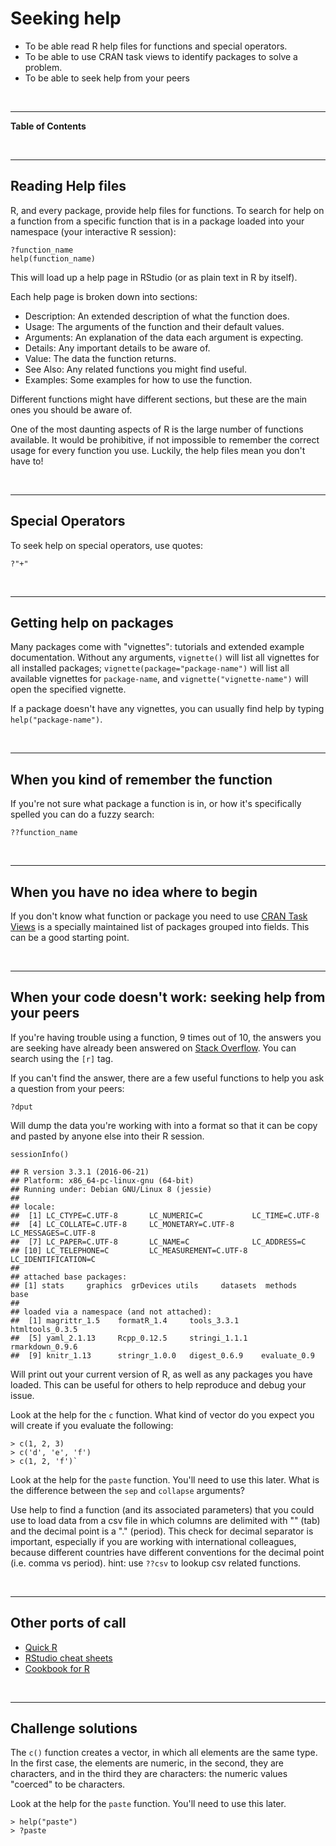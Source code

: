 Seeking help
============

<!--sec data-title="Learning Objectives" data-id="obj" data-show=true data-collapse=false ces-->
-   To be able read R help files for functions and special operators.
-   To be able to use CRAN task views to identify packages to solve
    a problem.
-   To be able to seek help from your peers

<!--endsec-->
<br>

------------------------------------------------------------------------

**Table of Contents**

<!-- toc -->
<br>

------------------------------------------------------------------------

Reading Help files
------------------

R, and every package, provide help files for functions. To search for
help on a function from a specific function that is in a package loaded
into your namespace (your interactive R session):

    ?function_name
    help(function_name)

This will load up a help page in RStudio (or as plain text in R by
itself).

Each help page is broken down into sections:

-   Description: An extended description of what the function does.
-   Usage: The arguments of the function and their default values.
-   Arguments: An explanation of the data each argument is expecting.
-   Details: Any important details to be aware of.
-   Value: The data the function returns.
-   See Also: Any related functions you might find useful.
-   Examples: Some examples for how to use the function.

Different functions might have different sections, but these are the
main ones you should be aware of.

<!--sec data-title="Tip: Reading help files" data-id="tip1" data-show=true data-collapse=true ces-->
One of the most daunting aspects of R is the large number of functions
available. It would be prohibitive, if not impossible to remember the
correct usage for every function you use. Luckily, the help files mean
you don't have to!

<!--endsec-->
<br>

------------------------------------------------------------------------

Special Operators
-----------------

To seek help on special operators, use quotes:

    ?"+"

<br>

------------------------------------------------------------------------

Getting help on packages
------------------------

Many packages come with "vignettes": tutorials and extended example
documentation. Without any arguments, `vignette()` will list all
vignettes for all installed packages; `vignette(package="package-name")`
will list all available vignettes for `package-name`, and
`vignette("vignette-name")` will open the specified vignette.

If a package doesn't have any vignettes, you can usually find help by
typing `help("package-name")`.

<br>

------------------------------------------------------------------------

When you kind of remember the function
--------------------------------------

If you're not sure what package a function is in, or how it's
specifically spelled you can do a fuzzy search:

    ??function_name

<br>

------------------------------------------------------------------------

When you have no idea where to begin
------------------------------------

If you don't know what function or package you need to use [CRAN Task
Views](http://cran.at.r-project.org/web/views) is a specially maintained
list of packages grouped into fields. This can be a good starting point.

<br>

------------------------------------------------------------------------

When your code doesn't work: seeking help from your peers
---------------------------------------------------------

If you're having trouble using a function, 9 times out of 10, the
answers you are seeking have already been answered on [Stack
Overflow](http://stackoverflow.com/). You can search using the `[r]`
tag.

If you can't find the answer, there are a few useful functions to help
you ask a question from your peers:

    ?dput

Will dump the data you're working with into a format so that it can be
copy and pasted by anyone else into their R session.

    sessionInfo()

    ## R version 3.3.1 (2016-06-21)
    ## Platform: x86_64-pc-linux-gnu (64-bit)
    ## Running under: Debian GNU/Linux 8 (jessie)
    ## 
    ## locale:
    ##  [1] LC_CTYPE=C.UTF-8       LC_NUMERIC=C           LC_TIME=C.UTF-8       
    ##  [4] LC_COLLATE=C.UTF-8     LC_MONETARY=C.UTF-8    LC_MESSAGES=C.UTF-8   
    ##  [7] LC_PAPER=C.UTF-8       LC_NAME=C              LC_ADDRESS=C          
    ## [10] LC_TELEPHONE=C         LC_MEASUREMENT=C.UTF-8 LC_IDENTIFICATION=C   
    ## 
    ## attached base packages:
    ## [1] stats     graphics  grDevices utils     datasets  methods   base     
    ## 
    ## loaded via a namespace (and not attached):
    ##  [1] magrittr_1.5    formatR_1.4     tools_3.3.1     htmltools_0.3.5
    ##  [5] yaml_2.1.13     Rcpp_0.12.5     stringi_1.1.1   rmarkdown_0.9.6
    ##  [9] knitr_1.13      stringr_1.0.0   digest_0.6.9    evaluate_0.9

Will print out your current version of R, as well as any packages you
have loaded. This can be useful for others to help reproduce and debug
your issue.

<!--sec data-title="Challenge 1" data-id="ch1" data-show=true data-collapse=false ces-->
Look at the help for the `c` function. What kind of vector do you expect
you will create if you evaluate the following:

    > c(1, 2, 3)
    > c('d', 'e', 'f')
    > c(1, 2, 'f')`

<!--endsec-->
<!--sec data-title="Challenge 2" data-id="ch2" data-show=true data-collapse=false ces-->
Look at the help for the `paste` function. You'll need to use this
later. What is the difference between the `sep` and `collapse`
arguments?

<!--endsec-->
<!--sec data-title="Challenge 3" data-id="ch3" data-show=true data-collapse=false ces-->
Use help to find a function (and its associated parameters) that you
could use to load data from a csv file in which columns are delimited
with "" (tab) and the decimal point is a "." (period). This check for
decimal separator is important, especially if you are working with
international colleagues, because different countries have different
conventions for the decimal point (i.e. comma vs period). hint: use
`??csv` to lookup csv related functions.

<!--endsec-->
<br>

------------------------------------------------------------------------

Other ports of call
-------------------

-   [Quick R](http://www.statmethods.net/)
-   [RStudio cheat
    sheets](http://www.rstudio.com/resources/cheatsheets/)
-   [Cookbook for R](http://www.cookbook-r.com/)

<br>

------------------------------------------------------------------------

Challenge solutions
-------------------

<!--sec data-title="Solution to Challenge 1" data-id="ch1sol" data-show=true data-collapse=true ces-->
The `c()` function creates a vector, in which all elements are the same
type. In the first case, the elements are numeric, in the second, they
are characters, and in the third they are characters: the numeric values
"coerced" to be characters.

<!--endsec-->
<!--sec data-title="Solution to Challenge 2" data-id="ch2sol" data-show=true data-collapse=true ces-->
Look at the help for the `paste` function. You'll need to use this
later.

    > help("paste")
    > ?paste

<!--endsec-->
